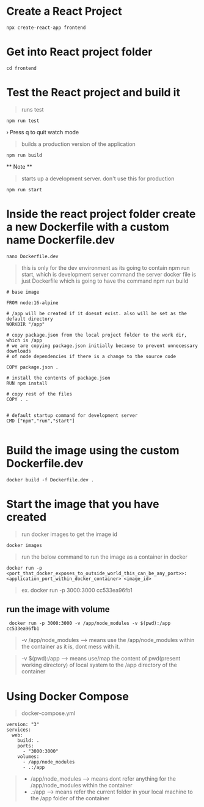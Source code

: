 # Create a React Project

```
npx create-react-app frontend
```

# Get into React project folder
```
cd frontend
```
# Test the React project and build it

> runs test

```
npm run test
```
› Press q to quit watch mode 

> builds a production version of the application

```
npm run build
```

** Note **

> starts up a development server. don't use this for production

```
npm run start
```

# Inside the react project folder create a new Dockerfile with a custom name Dockerfile.dev
```
nano Dockerfile.dev
```
> this is only for the dev environment as its going to contain npm run start, which is development server command
> the server docker file is just Dockerfile which is going to have the command npm run build

```
# base image

FROM node:16-alpine

# /app will be created if it doesnt exist. also will be set as the default directory
WORKDIR "/app"

# copy package.json from the local project folder to the work dir, which is /app
# we are copying package.json initially because to prevent unnecessary downloads
# of node dependencies if there is a change to the source code

COPY package.json .

# install the contents of package.json
RUN npm install

# copy rest of the files
COPY . .


# default startup command for development server
CMD ["npm","run","start"]


```

# Build the image using the custom Dockerfile.dev

```
docker build -f Dockerfile.dev . 
```

# Start the image that you have created

> run docker images to get the image id
```
docker images
```
> run the below command to run the image as a container in docker
```
docker run -p <port_that_docker_exposes_to_outside_world_this_can_be_any_port>>:<application_port_within_docker_container> <image_id>
```
> ex. docker run -p 3000:3000 cc533ea96fb1

## run the image with volume

```
 docker run -p 3000:3000 -v /app/node_modules -v $(pwd):/app cc533ea96fb1
```
>  -v /app/node_modules  --> means use the /app/node_modules within the container as it is, dont mess with it.

>  -v $(pwd):/app       --> means use/map the content of pwd(present working directory) of local system to the /app directory of the container


# Using Docker Compose

> docker-compose.yml

```
version: "3"
services:
  web:
    build: .
    ports:
      - "3000:3000"
    volumes:
      - /app/node_modules
      - .:/app

```
> - /app/node_modules --> means dont refer anything for the /app/node_modules within the container
> - .:/app            --> means refer the current folder in your local machine to the /app folder of the container


